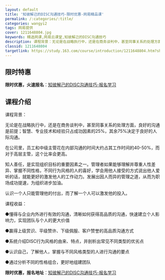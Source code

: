 ```yaml
---
layout: default
title: '知彼解己的DISC沟通技巧-限时优惠-网易精品课'
permalink: /:categories/:title/
categories: wangyi2
tags: 网易提供
cover: 1211648804.jpg
keywords: 精选网课,网易云课堂,知彼解己的DISC沟通技巧
description: 课程背景：无论是在战略执行中，还是在商务谈判中，甚至同事关系的处理方面，良好的沟通是前提；智慧、专业技术和经验只占成功因
classid: 1211648804
targetlink: https://study.163.com/course/introduction/1211648804.htm?share=1&shareId=1025206652&utm_campaign=share&utm_medium=iphoneShare&utm_source=&utm_u=1025206652
---
```


## 限时特惠

**限时优惠，火速报名**：[知彼解己的DISC沟通技巧-报名学习](https://study.163.com/course/introduction/1211648804.htm?share=1&shareId=1025206652&utm_campaign=share&utm_medium=iphoneShare&utm_source=&utm_u=1025206652)

## 课程介绍

课程背景：

无论是在战略执行中，还是在商务谈判中，甚至同事关系的处理方面，良好的沟通是前提；智慧、专业技术和经验只占成功因素的25%，其余75%决定于良好的人际沟通。

在公司里，员工和中级主管花在内部沟通的时间大约占其工作时间的40-50%，而对于高层主管，这个比率会更高。

知人善任，是实现组织目标的重要因素之一。管理者如果能够理解并尊重人性差异、掌握不同性格，不同行为风格的人的喜好，学会用他人接受的方式说出他人爱听的话，就能更好的激发他人的工作动力。发展出因人而异的管理之道，从而为职场成功提速，为组织进步加油。

认识一个人只能管理他的付出，而了解一个人可以激发他的投入。



课程收益：

●懂得与企业内外进行有效的沟通，清晰如何获得高品质的沟通，快速建立个人影响力，实现团队与个人的更大价值

●赢得上级赏识、平级赞许、下级佩服、客户赞誉的高品质沟通方式

●系统介绍DISC行为风格的由来、特点，并剖析出常见不同类型的优劣点

●认识自己，了解他人，掌握与不同风格类型的人进行沟通的要点

●通过分析不同的性格组合，更好地组建团队

**限时优惠，报名地址**：[知彼解己的DISC沟通技巧-报名学习](https://study.163.com/course/introduction/1211648804.htm?share=1&shareId=1025206652&utm_campaign=share&utm_medium=iphoneShare&utm_source=&utm_u=1025206652)

